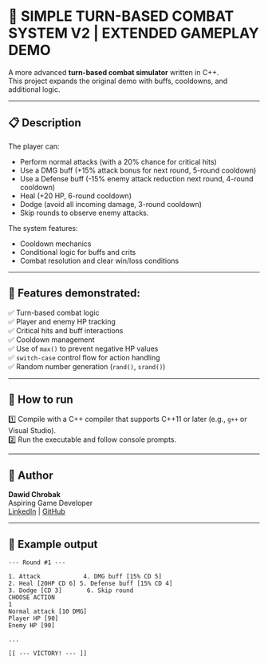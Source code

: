 # 🎯 SIMPLE TURN-BASED COMBAT SYSTEM V2 | EXTENDED GAMEPLAY DEMO

A more advanced **turn-based combat simulator** written in C++.  
This project expands the original demo with buffs, cooldowns, and additional logic.

---

## 📋 Description

The player can:
- Perform normal attacks (with a 20% chance for critical hits)
- Use a DMG buff (+15% attack bonus for next round, 5-round cooldown)
- Use a Defense buff (-15% enemy attack reduction next round, 4-round cooldown)
- Heal (+20 HP, 6-round cooldown)
- Dodge (avoid all incoming damage, 3-round cooldown)
- Skip rounds to observe enemy attacks.

The system features:
- Cooldown mechanics
- Conditional logic for buffs and crits
- Combat resolution and clear win/loss conditions

---

## 🧩 Features demonstrated:

✅ Turn-based combat logic  
✅ Player and enemy HP tracking  
✅ Critical hits and buff interactions  
✅ Cooldown management  
✅ Use of `max()` to prevent negative HP values  
✅ `switch-case` control flow for action handling  
✅ Random number generation (`rand()`, `srand()`)

---

## 🔧 How to run

1️⃣ Compile with a C++ compiler that supports C++11 or later (e.g., `g++` or Visual Studio).  
2️⃣ Run the executable and follow console prompts.

---

## 👤 Author

**Dawid Chrobak**  
Aspiring Game Developer  
[LinkedIn](https://www.linkedin.com/in/dawid-chrobak-9511a0373/) | [GitHub](https://github.com/dChrobakDev)

---

## 📝 Example output

```text
--- Round #1 ---

1. Attack		     4. DMG buff [15% CD 5]
2. Heal [20HP CD 6]	5. Defense buff [15% CD 4]
3. Dodge [CD 3]		  6. Skip round
CHOOSE ACTION
1
Normal attack [10 DMG]
Player HP [90]
Enemy HP [90]

...

[[ --- VICTORY! --- ]]
